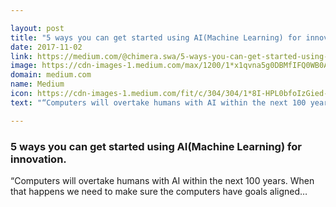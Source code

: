 ```yaml
---

layout: post
title: "5 ways you can get started using AI(Machine Learning) for innovation."
date: 2017-11-02
link: https://medium.com/@chimera.swa/5-ways-you-can-get-started-using-ai-machine-learning-for-innovation-dfa85aa5c469?source=rss------machine_learning-5
image: https://cdn-images-1.medium.com/max/1200/1*x1qvna5g0DBMfIFQ0WB0Aw.png
domain: medium.com
name: Medium
icon: https://cdn-images-1.medium.com/fit/c/304/304/1*8I-HPL0bfoIzGied-dzOvA.png
text: "“Computers will overtake humans with AI within the next 100 years. When that happens we need to make sure the computers have goals aligned…"

---
```


### 5 ways you can get started using AI(Machine Learning) for innovation.

“Computers will overtake humans with AI within the next 100 years. When that happens we need to make sure the computers have goals aligned…
